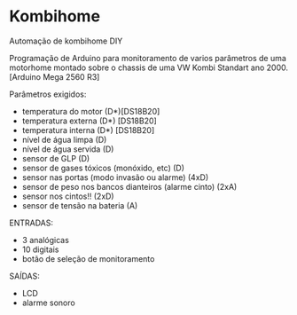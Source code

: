 # Kombihome
Automação de kombihome DIY

Programação de Arduino para monitoramento de varios parâmetros de uma motorhome montado sobre o chassis de uma VW Kombi Standart ano 2000. [Arduino Mega 2560 R3]

Parâmetros exigidos:
- temperatura do motor (D*)[DS18B20]
- temperatura externa (D*) [DS18B20]
- temperatura interna (D*) [DS18B20]
- nível de água limpa (D)
- nível de água servida (D)
- sensor de GLP (D)
- sensor de gases tóxicos (monóxido, etc) (D)
- sensor nas portas (modo invasão ou alarme) (4xD)
- sensor de peso nos bancos dianteiros (alarme cinto) (2xA)
- sensor nos cintos!! (2xD)
- sensor de tensão na bateria (A)

ENTRADAS:
- 3 analógicas
- 10 digitais
- botão de seleção de monitoramento

SAÍDAS:
- LCD
- alarme sonoro


